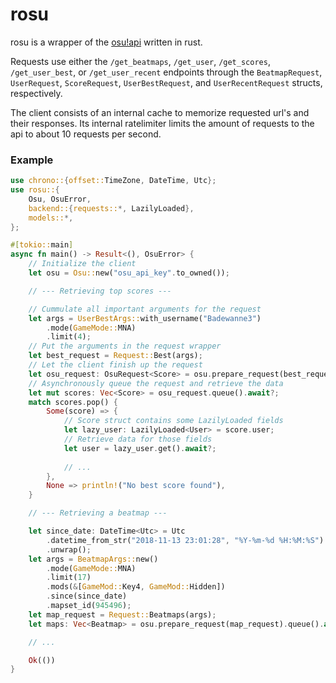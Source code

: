 # rosu

rosu is a wrapper of the [osu!api](https://github.com/ppy/osu-api/wiki) written in rust.

Requests use either the `/get_beatmaps`, `/get_user`, `/get_scores`, `/get_user_best`, or `/get_user_recent` endpoints
through the `BeatmapRequest`, `UserRequest`, `ScoreRequest`, `UserBestRequest`, and `UserRecentRequest` structs, respectively.

The client consists of an internal cache to memorize requested url's and their responses.
Its internal ratelimiter limits the amount of requests to the api to about 10 requests per second.

### Example
```rust
use chrono::{offset::TimeZone, DateTime, Utc};
use rosu::{
    Osu, OsuError, 
    backend::{requests::*, LazilyLoaded},
    models::*,
};

#[tokio::main]
async fn main() -> Result<(), OsuError> {
    // Initialize the client
    let osu = Osu::new("osu_api_key".to_owned());

    // --- Retrieving top scores ---

    // Cummulate all important arguments for the request
    let args = UserBestArgs::with_username("Badewanne3")
        .mode(GameMode::MNA)
        .limit(4);
    // Put the arguments in the request wrapper
    let best_request = Request::Best(args);
    // Let the client finish up the request
    let osu_request: OsuRequest<Score> = osu.prepare_request(best_request);
    // Asynchronously queue the request and retrieve the data
    let mut scores: Vec<Score> = osu_request.queue().await?;
    match scores.pop() {
        Some(score) => {
            // Score struct contains some LazilyLoaded fields
            let lazy_user: LazilyLoaded<User> = score.user;
            // Retrieve data for those fields
            let user = lazy_user.get().await?;
            
            // ...
        },
        None => println!("No best score found"),
    }

    // --- Retrieving a beatmap ---

    let since_date: DateTime<Utc> = Utc
        .datetime_from_str("2018-11-13 23:01:28", "%Y-%m-%d %H:%M:%S")
        .unwrap();
    let args = BeatmapArgs::new()
        .mode(GameMode::MNA)
        .limit(17)
        .mods(&[GameMod::Key4, GameMod::Hidden])
        .since(since_date)
        .mapset_id(945496);
    let map_request = Request::Beatmaps(args);
    let maps: Vec<Beatmap> = osu.prepare_request(map_request).queue().await?;

    // ...

    Ok(())
}
```
